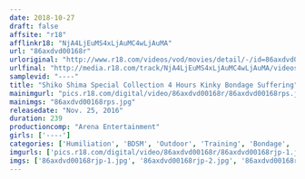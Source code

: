 ```yaml
---
date: 2018-10-27
draft: false
affsite: "r18"
afflinkr18: "NjA4LjEuMS4xLjAuMC4wLjAuMA"
url: "86axdvd00168r"
urloriginal: "http://www.r18.com/videos/vod/movies/detail/-/id=86axdvd00168r"
urlfinal: "http://media.r18.com/track/NjA4LjEuMS4xLjAuMC4wLjAuMA/videos/vod/movies/detail/-/id=86axdvd00168r"
samplevid: "----"
title: "Shiko Shima Special Collection 4 Hours Kinky Bondage Suffering"
mainimgurl: "pics.r18.com/digital/video/86axdvd00168r/86axdvd00168rps.jpg"
mainimgs: "86axdvd00168rps.jpg"
releasedate: "Nov. 25, 2016"
duration: 239
productioncomp: "Arena Entertainment"
girls: ['----']
categories: ['Humiliation', 'BDSM', 'Outdoor', 'Training', 'Bondage', 'Compilation', 'Over 4 Hours']
imgurls: ['pics.r18.com/digital/video/86axdvd00168r/86axdvd00168rjp-1.jpg', 'pics.r18.com/digital/video/86axdvd00168r/86axdvd00168rjp-2.jpg', 'pics.r18.com/digital/video/86axdvd00168r/86axdvd00168rjp-3.jpg', 'pics.r18.com/digital/video/86axdvd00168r/86axdvd00168rjp-4.jpg', 'pics.r18.com/digital/video/86axdvd00168r/86axdvd00168rjp-5.jpg', 'pics.r18.com/digital/video/86axdvd00168r/86axdvd00168rjp-6.jpg', 'pics.r18.com/digital/video/86axdvd00168r/86axdvd00168rjp-7.jpg', 'pics.r18.com/digital/video/86axdvd00168r/86axdvd00168rjp-8.jpg', 'pics.r18.com/digital/video/86axdvd00168r/86axdvd00168rjp-9.jpg', 'pics.r18.com/digital/video/86axdvd00168r/86axdvd00168rjp-10.jpg', 'pics.r18.com/digital/video/86axdvd00168r/86axdvd00168rjp-11.jpg', 'pics.r18.com/digital/video/86axdvd00168r/86axdvd00168rjp-12.jpg', 'pics.r18.com/digital/video/86axdvd00168r/86axdvd00168rjp-13.jpg', 'pics.r18.com/digital/video/86axdvd00168r/86axdvd00168rjp-14.jpg', 'pics.r18.com/digital/video/86axdvd00168r/86axdvd00168rjp-15.jpg', 'pics.r18.com/digital/video/86axdvd00168r/86axdvd00168rjp-16.jpg', 'pics.r18.com/digital/video/86axdvd00168r/86axdvd00168rjp-17.jpg', 'pics.r18.com/digital/video/86axdvd00168r/86axdvd00168rjp-18.jpg', 'pics.r18.com/digital/video/86axdvd00168r/86axdvd00168rjp-19.jpg', 'pics.r18.com/digital/video/86axdvd00168r/86axdvd00168rjp-20.jpg']
imgs: ['86axdvd00168rjp-1.jpg', '86axdvd00168rjp-2.jpg', '86axdvd00168rjp-3.jpg', '86axdvd00168rjp-4.jpg', '86axdvd00168rjp-5.jpg', '86axdvd00168rjp-6.jpg', '86axdvd00168rjp-7.jpg', '86axdvd00168rjp-8.jpg', '86axdvd00168rjp-9.jpg', '86axdvd00168rjp-10.jpg', '86axdvd00168rjp-11.jpg', '86axdvd00168rjp-12.jpg', '86axdvd00168rjp-13.jpg', '86axdvd00168rjp-14.jpg', '86axdvd00168rjp-15.jpg', '86axdvd00168rjp-16.jpg', '86axdvd00168rjp-17.jpg', '86axdvd00168rjp-18.jpg', '86axdvd00168rjp-19.jpg', '86axdvd00168rjp-20.jpg']
---
```

